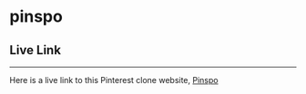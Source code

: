 # pinspo

## Live Link
---
Here is a live link to this Pinterest clone website, [Pinspo](https://pinspo.herokuapp.com/#/)
